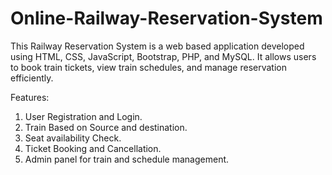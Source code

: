 # Online-Railway-Reservation-System
This Railway Reservation System is a web based application developed using HTML, CSS, JavaScript, Bootstrap, PHP, and MySQL. It allows users to book train tickets, view train schedules, and manage reservation efficiently.

Features:
1. User Registration and Login.
2. Train Based on Source and destination.
3. Seat availability Check.
4. Ticket Booking and Cancellation.
5. Admin panel for train and schedule management.
